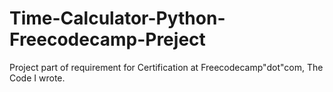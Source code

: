 # Time-Calculator-Python-Freecodecamp-Preject
Project part of requirement for Certification at Freecodecamp"dot"com, The Code I wrote.
